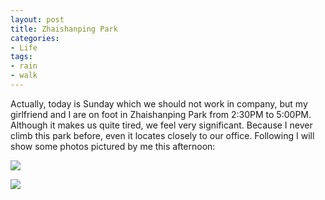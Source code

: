 ```yaml
---
layout: post
title: Zhaishanping Park
categories:
- Life
tags:
- rain
- walk
---
```


Actually, today is Sunday which we should not work in company, but my girlfriend and I are on foot in Zhaishanping Park from 2:30PM to 5:00PM. Although it makes us quite tired, we feel very significant. Because I never climb this park before, even it locates closely to our office. Following I will show some photos pictured by me this afternoon:  

![](http://i1154.photobucket.com/albums/p531/luolinjia/blog%20images/20150208_1_zps008fa1da.jpg)  

![](http://i1154.photobucket.com/albums/p531/luolinjia/blog%20images/20150208_3_zps56c5d2c9.jpg)  
